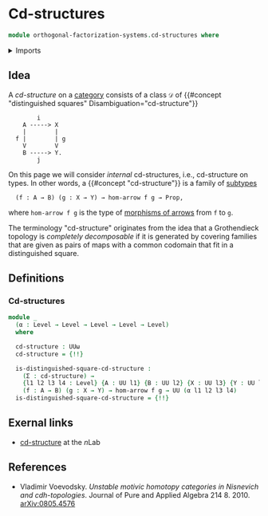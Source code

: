# Cd-structures

```agda
module orthogonal-factorization-systems.cd-structures where
```

<details><summary>Imports</summary>

```agda
open import foundation.morphisms-arrows
open import foundation.propositions
open import foundation.subtypes
open import foundation.universe-levels
```

</details>

## Idea

A _cd-structure_ on a [category](category-theory.categories.md) consists of a
class `𝒟` of {{#concept "distinguished squares" Disambiguation="cd-structure"}}

```text
        i
    A -----> X
    |        |
  f |        | g
    V        V
    B -----> Y.
        j
```

On this page we will consider _internal_ cd-structures, i.e., cd-structure on
types. In other words, a {{#concept "cd-structure"}} is a family of
[subtypes](foundation-core.subtypes.md)

```text
  (f : A → B) (g : X → Y) → hom-arrow f g → Prop,
```

where `hom-arrow f g` is the type of
[morphisms of arrows](foundation.morphisms-arrows.md) from `f` to `g`.

The terminology "cd-structure" originates from the idea that a Grothendieck
topology is _completely decomposable_ if it is generated by covering families
that are given as pairs of maps with a common codomain that fit in a
distinguished square.

## Definitions

### Cd-structures

```agda
module _
  (α : Level → Level → Level → Level → Level)
  where

  cd-structure : UUω
  cd-structure = {!!}

  is-distinguished-square-cd-structure :
    (Σ : cd-structure) →
    {l1 l2 l3 l4 : Level} {A : UU l1} {B : UU l2} {X : UU l3} {Y : UU l4} →
    (f : A → B) (g : X → Y) → hom-arrow f g → UU (α l1 l2 l3 l4)
  is-distinguished-square-cd-structure = {!!}
```

## Exernal links

- [cd-structure](https://ncatlab.org/nlab/show/cd-structure) at the $n$Lab

## References

- Vladimir Voevodsky. _Unstable motivic homotopy categories in Nisnevich and
  cdh-topologies_. Journal of Pure and Applied Algebra 214 8. 2010.
  [arXiv:0805.4576](https://arxiv.org/abs/0805.4576)
